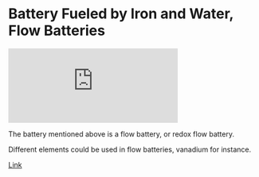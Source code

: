 # Battery Fueled by Iron and Water, Flow Batteries

<iframe width="340" src="https://www.youtube.com/embed/HmtI8Wat7rY?start=189" frameborder="0" allow="accelerometer; autoplay; clipboard-write; encrypted-media; gyroscope; picture-in-picture" allowfullscreen></iframe>

The battery mentioned above is a flow battery, or redox flow battery.

Different elements could be used in flow batteries, vanadium for
instance.

[Link](https://www.greentechmedia.com/amp/article/another-flow-battery-maker-tries-residential-in-germany)






